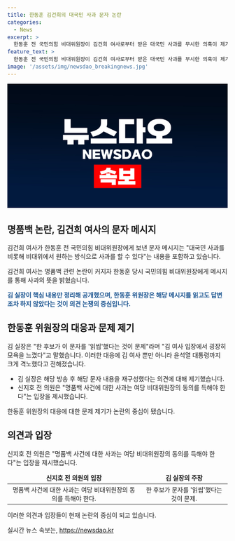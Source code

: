 ```yaml
---
title: 한동훈 김건희의 대국민 사과 문자 논란
categories:
  - News
excerpt: >
  한동훈 전 국민의힘 비대위원장이 김건희 여사로부터 받은 대국민 사과를 무시한 의혹이 제기됐다. CBS 김규완 실장은 해당 문자 내용을 공개하며 한 전 위원장이 이를 읽고 답변조차 하지 않았다고 주장했다. 이에 대해 김 실장은 한 후보의 행동을 비판하고 김 여사와 윤석열 대통령이 크게 모욕을 느꼈다고 전했다. 한 전 위원장 측은 이에 대해 사실과 다르다고 주장했으며, 신지호 전 의원은 한 후보의 행동을 공적인 입장과 연결시키며 비판했다. 해당 사건은 대국민 사과와 관련된 논란을 더욱 커지게 하고 있으며, 한동훈 전 비대위원장의 행동은 논란을 더 다져주고 있다.
feature_text: >
  한동훈 전 국민의힘 비대위원장이 김건희 여사로부터 받은 대국민 사과를 무시한 의혹이 제기됐다. CBS 김규완 실장은 해당 문자 내용을 공개하며 한 전 위원장이 이를 읽고 답변조차 하지 않았다고 주장했다. 이에 대해 김 실장은 한 후보의 행동을 비판하고 김 여사와 윤석열 대통령이 크게 모욕을 느꼈다고 전했다. 한 전 위원장 측은 이에 대해 사실과 다르다고 주장했으며, 신지호 전 의원은 한 후보의 행동을 공적인 입장과 연결시키며 비판했다. 해당 사건은 대국민 사과와 관련된 논란을 더욱 커지게 하고 있으며, 한동훈 전 비대위원장의 행동은 논란을 더 다져주고 있다.
image: '/assets/img/newsdao_breakingnews.jpg'
---
```


<p><img src="/assets/img/newsdao_breakingnews.jpg" alt="cryptoinkorea 속보" /></p>

<h2 data-ke-size="size26">명품백 논란, 김건희 여사의 문자 메시지</h2>

<p>김건희 여사가 한동훈 전 국민의힘 비대위원장에게 보낸 문자 메시지는 "대국민 사과를 비롯해 비대위에서 원하는 방식으로 사과를 할 수 있다"는 내용을 포함하고 있습니다.</p>

<p data-ke-size="size16">김건희 여사는 명품백 관련 논란이 커지자 한동훈 당시 국민의힘 비대위원장에게 메시지를 통해 사과의 뜻을 밝혔습니다.</p>

<p><b><span style="color: #1a5490;">김 실장이 핵심 내용만 정리해 공개했으며, 한동훈 위원장은 해당 메시지를 읽고도 답변조차 하지 않았다는 것이 의견 논쟁의 중심입니다.</span></b></p>

<h2 data-ke-size="size26">한동훈 위원장의 대응과 문제 제기</h2>

<p>김 실장은 "한 후보가 이 문자를 '읽씹'했다는 것이 문제"라며 "김 여사 입장에서 굉장히 모욕을 느꼈다"고 말했습니다. 이러한 대응에 김 여사 뿐만 아니라 윤석열 대통령까지 크게 격노했다고 전해졌습니다.</p>

<ul>
<li>김 실장은 해당 방송 후 해당 문자 내용을 재구성했다는 의견에 대해 제기했습니다.</li>
<li>신지호 전 의원은 "명품백 사건에 대한 사과는 여당 비대위원장의 동의를 득해야 한다"는 입장을 제시했습니다.</li>
</ul>

<p data-ke-size="size16">한동훈 위원장의 대응에 대한 문제 제기가 논란의 중심이 됐습니다.</p>

<h2 data-ke-size="size26">의견과 입장</h2>

<p>신지호 전 의원은 "명품백 사건에 대한 사과는 여당 비대위원장의 동의를 득해야 한다"는 입장을 제시했습니다.</p>

<table>
<thead>
<tr>
<td style="text-align: center; height: 17px;"><b>신지호 전 의원의 입장</b></td>
<td style="text-align: center; height: 17px;"><b>김 실장의 주장</b></td>
</tr>
</thead>
<tbody>
<tr>
<td style="text-align: center;">명품백 사건에 대한 사과는 여당 비대위원장의 동의를 득해야 한다.</td>
<td style="text-align: center;">한 후보가 문자를 '읽씹'했다는 것이 문제.</td>
</tr>
</tbody>
</table>

<p data-ke-size="size16">이러한 의견과 입장들이 현재 논란의 중심이 되고 있습니다.</p>
실시간 뉴스 속보는, <a href="https://newsdao.kr" rel="dofollow">https://newsdao.kr</a>


